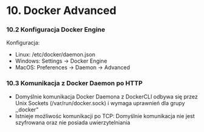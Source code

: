 # 10. Docker Advanced

### 10.2 Konfiguracja Docker Engine

Konfiguracja:
* Linux: /etc/docker/daemon.json
* Windows: Settings -> Docker Engine
* MacOS: Preferences -> Daemon -> Advanced

### 10.3 Komunikacja z Docker Daemon po HTTP

* Domyślnie komunikacja Docker Daemona z DockerCLI odbywa się przez Unix Sockets (/var/run/docker.sock) i wymaga uprawnień dla grupy ,,docker"
* Istnieje możliwośc komunikacji po TCP: Domyślnie komunikacja nie jest szyfrowana oraz nie posiada uwierzytelniania

